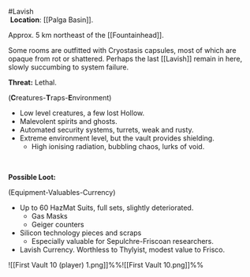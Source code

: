 #Lavish  
 **Location**: [[Palga Basin]]. 

Approx. 5 km northeast of the [[Fountainhead]].

Some rooms are outfitted with Cryostasis capsules, most of which are opaque from rot or shattered. 
Perhaps the last [[Lavish]] remain in here, slowly succumbing to system failure. 

**Threat:** Lethal.

(**C**reatures-**T**raps-**E**nvironment)

- Low level creatures, a few lost Hollow.
- Malevolent spirits and ghosts. 
-  Automated security systems, turrets, weak and rusty.
- Extreme environment level, but the vault provides shielding.
    -   High ionising radiation, bubbling chaos, lurks of void.

 

**Possible Loot:**

(Equipment-Valuables-Currency)
-   Up to 60 HazMat Suits, full sets, slightly deteriorated. 
    -   Gas Masks
    -   Geiger counters
-   Silicon technology pieces and scraps
	- Especially valuable for Sepulchre-Friscoan researchers.
-   Lavish Currency. Worthless to Thylyist, modest value to Frisco.

![[First Vault 10 (player) 1.png]]%%![[First Vault 10.png]]%%